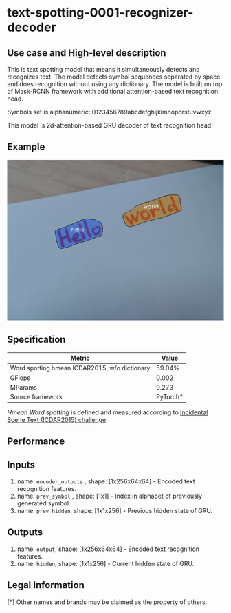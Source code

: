 # text-spotting-0001-recognizer-decoder

## Use case and High-level description

This is text spotting model that means it simultaneously detects and
recognizes text. The model detects symbol sequences separated by space and does
 recognition without using any dictionary. The model is built on top of Mask-RCNN
 framework with additional attention-based text recognition head.

Symbols set is alphanumeric: 0123456789abcdefghijklmnopqrstuvwxyz

This model is 2d-attention-based GRU decoder of text recognition head.

## Example

![](./text-spotting-0001.png)

## Specification

| Metric                                        | Value     |
|-----------------------------------------------|-----------|
| Word spotting hmean ICDAR2015, w/o dictionary | 59.04%    |
| GFlops                                        | 0.002     |
| MParams                                       | 0.273     |
| Source framework                              | PyTorch\* |

*Hmean Word spotting* is defined and measured according to
[Incidental Scene Text (ICDAR2015) challenge](https://rrc.cvc.uab.es/?ch=4&com=introduction).

## Performance

## Inputs

1.	name: `encoder_outputs` , shape: [1x256x64x64] - Encoded text recognition features.
1.	name: `prev_symbol` , shape: [1x1] - Index in alphabet of previously generated symbol.
1.	name: `prev_hidden`, shape: [1x1x256] - Previous hidden state of GRU.

## Outputs

1.	name: `output`, shape: [1x256x64x64] - Encoded text recognition features.
1.	name: `hidden`, shape: [1x1x256] - Current hidden state of GRU.


## Legal Information
[*] Other names and brands may be claimed as the property of others.
